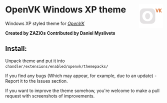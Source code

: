 # <img align="right" src="https://raw.githubusercontent.com/ZAZiOs/OVK-WinXP/main/gh-icon.svg" alt="openvkXP" title="openvkXP" width="15%">OpenVK Windows XP theme

Windows XP styled theme for _[OpenVK](https://github.com/openvk/openvk)_

**Created by ZAZiOs**
**Contributed by Daniel Myslivets**

##  Install:
Unpack theme and put it into `chandler/extensions/enabled/openvk/themepacks/`

If you find any bugs (Which may appear, for example, due to an update) - Report it to the Issues section.

If you want to improve the theme somehow, you're welcome to make a pull request with screenshots of improvements.
